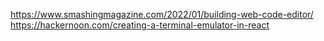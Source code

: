 https://www.smashingmagazine.com/2022/01/building-web-code-editor/
https://hackernoon.com/creating-a-terminal-emulator-in-react